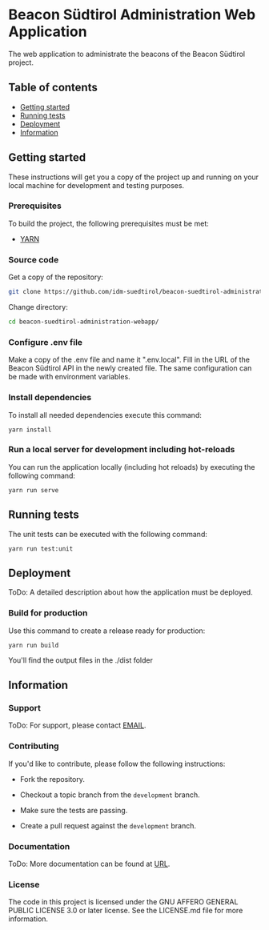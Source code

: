# Beacon Südtirol Administration Web Application
 
The web application to administrate the beacons of the Beacon Südtirol project.

## Table of contents

- [Getting started](#getting-started)
- [Running tests](#running-tests)
- [Deployment](#deployment)
- [Information](#information)

## Getting started

These instructions will get you a copy of the project up and running
on your local machine for development and testing purposes.

### Prerequisites

To build the project, the following prerequisites must be met:

- [YARN](https://yarnpkg.com/)

### Source code

Get a copy of the repository:

```bash
git clone https://github.com/idm-suedtirol/beacon-suedtirol-administration-webapp.git
```

Change directory:

```bash
cd beacon-suedtirol-administration-webapp/
```

### Configure .env file
Make a copy of the .env file and name it ".env.local".
Fill in the URL of the Beacon Südtirol API in the newly created file.
The same configuration can be made with environment variables.

### Install dependencies
To install all needed dependencies execute this command:
```
yarn install
```

### Run a local server for development including hot-reloads
You can run the application locally (including hot reloads) by executing the following command:
```
yarn run serve
```

## Running tests

The unit tests can be executed with the following command:

```
yarn run test:unit
```

## Deployment

ToDo: A detailed description about how the application must be deployed.

### Build for production
Use this command to create a release ready for production:
```
yarn run build
```
 You'll find the output files in the ./dist folder

## Information

### Support

ToDo: For support, please contact [EMAIL](mailto:EMAIL).

### Contributing

If you'd like to contribute, please follow the following instructions:

- Fork the repository.

- Checkout a topic branch from the `development` branch.

- Make sure the tests are passing.

- Create a pull request against the `development` branch.

### Documentation

ToDo: More documentation can be found at [URL](URL).

### License

The code in this project is licensed under the GNU AFFERO GENERAL PUBLIC LICENSE 3.0 or later license. See the LICENSE.md file for more information.

